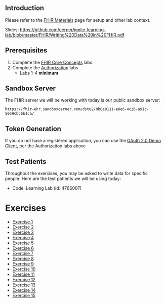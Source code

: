 ## Introduction

Please refer to the [FHIR Materials](FHIR-Materials) page for setup and other lab context.

Slides: https://github.com/cerner/ignite-learning-lab/blob/master/FHIR/Writing%20Data%20in%20FHIR.pdf

## Prerequisites

1. Complete the [FHIR Core Concepts](FHIR-Core-Concepts) labs
2. Complete the [Authorization](https://github.com/cerner/ignite-learning-lab/wiki/Authorization-Materials) labs 
    * Labs 1-4 **minimum**

## Sandbox Server

The FHIR server we will be working with today is our public sandbox server:

    https://fhir-ehr.sandboxcerner.com/dstu2/0b8a0111-e8e6-4c26-a91c-5069cbc6b1ca/

## Token Generation

If you do not have a registered application, you can use the [OAuth 2.0 Demo Client](https://authz-demo.sandboxcerner.com/client/demo/?iss=https://fhir-ehr.sandboxcerner.com/dstu2/0b8a0111-e8e6-4c26-a91c-5069cbc6b1ca), per the Authorization labs above

## Test Patients

Throughout the exercises, you may be asked to write data for specific people. Here are the test patients we will be using today:

* Code, Learning Lab (id: 4766007)

# Exercises

* [Exercise 1](FHIR-Writes-Exercise-1)
* [Exercise 2](FHIR-Writes-Exercise-2)
* [Exercise 3](FHIR-Writes-Exercise-3)
* [Exercise 4](FHIR-Writes-Exercise-4)
* [Exercise 5](FHIR-Writes-Exercise-5)
* [Exercise 6](FHIR-Writes-Exercise-6)
* [Exercise 7](FHIR-Writes-Exercise-7)
* [Exercise 8](FHIR-Writes-Exercise-8)
* [Exercise 9](FHIR-Writes-Exercise-9)
* [Exercise 10](FHIR-Writes-Exercise-10)
* [Exercise 11](FHIR-Writes-Exercise-11)
* [Exercise 12](FHIR-Writes-Exercise-12)
* [Exercise 13](FHIR-Writes-Exercise-13)
* [Exercise 14](FHIR-Writes-Exercise-14)
* [Exercise 15](FHIR-Writes-Exercise-15)